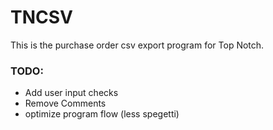 # TNCSV
This is the purchase order csv export program for Top Notch. 

### TODO: 
- Add user input checks
- Remove Comments
- optimize program flow (less spegetti) 
